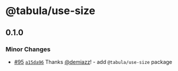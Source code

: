 # @tabula/use-size

## 0.1.0

### Minor Changes

- [#95](https://github.com/ReTable/ui-kit/pull/95) [`a15da96`](https://github.com/ReTable/ui-kit/commit/a15da9626dddb5e146159cfbb3d6b8fbfce040c1) Thanks [@demiazz](https://github.com/demiazz)! - add `@tabula/use-size` package
